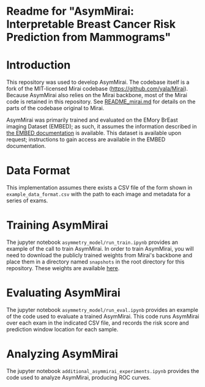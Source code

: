 # Readme for "AsymMirai: Interpretable Breast Cancer Risk Prediction from Mammograms"

# Introduction
This repository was used to develop AsymMirai.
The codebase itself is a fork of the MIT-licensed Mirai codebase (https://github.com/yala/Mirai).
Because AsymMirai also relies on the Mirai backbone, most of the Mirai code is retained in this repository.
See [README_mirai.md](./README_mirai.md) for details on the parts of the codebase original to Mirai.

AsymMirai was primarily trained and evaluated on the EMory BrEast imaging Dataset (EMBED); as such, it assumes the information described in [the EMBED documentation](https://github.com/Emory-HITI/EMBED_Open_Data) is available.
This dataset is available upon request; instructions to gain access are available in the EMBED documentation.

# Data Format
This implementation assumes there exists a CSV file of the form shown in `example_data_format.csv` with the path to each image and metadata for a series of exams.

# Training AsymMirai
The jupyter notebook `asymmetry_model/run_train.ipynb` provides an example of the call to train AsymMirai. In order to train AsymMirai, you will need to download the publicly trained weights from Mirai's backbone and place them in a directory named `snapshots` in the root directory for this repository. These weights are available [here](https://duke.box.com/s/g21ak9kfneudotokp9nmlp07r1bsdki7).

# Evaluating AsymMirai
The jupyter notebook `asymmetry_model/run_eval.ipynb` provides an example of the code used to evaluate a trained AsymMirai. This code runs AsymMirai over each exam in the indicated CSV file, and records the risk score and prediction window location for each sample.

# Analyzing AsymMirai
The jupyter notebook `additional_asymmirai_experiments.ipynb` provides the code used to analyze AsymMirai, producing ROC curves.
